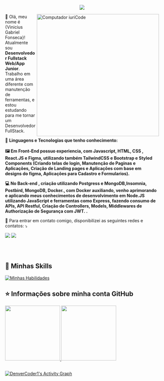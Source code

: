 <p align="center"> 
  <img src="https://profile-counter.glitch.me/viniciusfonsecapr/count.svg" />
</p>


<img src="https://raw.githubusercontent.com/MicaelliMedeiros/micaellimedeiros/master/image/computer-illustration.png" min-width="400px" max-width="400px" width="400px" align="right" alt="Computador iuriCode">

<p align="left"> 
  💜 Olá, meu nome é {Vinicius Gabriel Fonseca}! <br>
  Atualmente sou <strong>Desenvolvedor Fullstack Web/App Junior</strong>.<br>
  Trabalho em uma área diferente com manutenção de ferramentas, e estou estudando para me tornar um Desenvolvedor FullStack.
</p>

<p align="left">
  🦄 <strong>Linguagens e Tecnologias que tenho conhecimento: </strong>
 <strong><br><br>
🖼 Em Front-End possuo experiencia, com Javascript, HTML, CSS , React.JS e Figma, utilizando também TailwindCSS e Bootstrap e Styled Components (Criando telas de login, Manutenção de Paginas e Aplicações, Criação de Landing pages e Aplicações com base em designs do figma, Aplicações para Cadastro e Formularios).

 💻 No Back-end , criação utilizando Postgress e MongoDB,Insomnia, Postbird, MongoDB, Docker., com Docker auxiliando, venho aprimorando e aplicando meus conhecimentos de desenvolvimento em Node.JS utilizando JavaScript e ferramentas como Express, fazendo consumo de APIs, API Restful, Criação de Controllers, Models, Middlewares de Authorização de Segurança com JWT. 
  .</strong>
</p>



<p align="left">
  💌 Para entrar em contato comigo, disponibilizei as seguintes redes e contatos: ⤵️
</p>

<p align="left">
  <a href="https://www.linkedin.com/in/viniciusfonsecapr/" alt="Linkedin">
  <img src="https://img.shields.io/badge/-Linkedin-0e76a8?style=flat-square&logo=Linkedin&logoColor=white&link="/></a>

  <a href="https://api.whatsapp.com/send?phone=5541984502954" alt="WhatsApp">
  <img src="https://img.shields.io/badge/-WhatsApp-25d366?style=flat-square&labelColor=25d366&logo=whatsapp&logoColor=white&link="/></a>

</p>  

<br><br>

  ## 🚀 Minhas Skills <br>
 
 [![Minhas Habilidades](https://skillicons.dev/icons?i=react,js,html,css,tailwind,styledcomponents,express,nodejs,mongodb,postgres,docker,git,github,gitlab,netlify,linux)](https://skillicons.dev)
 
 
  ## ⭐ Informações sobre minha conta GitHub
   
 <div>
  <a href="https://github.com/viniciusfonsecapr">
  <img height="180em" src="https://github-readme-stats.vercel.app/api?username=viniciusfonsecapr&show_icons=true&theme=tokyonight&include_all_commits=true&count_private=true"/>
  <img height="180em" src="https://github-readme-stats.vercel.app/api/top-langs/?username=viniciusfonsecapr&layout=compact&langs_count=7&theme=tokyonight"/>
</div><br>
 
<a href="https://github.com/ashutosh00710/github-readme-activity-graph"><img alt="DenverCoder1's Activity Graph" src="https://activity-graph.herokuapp.com/graph?username=viniciusfonsecapr&bg_color=1F222E&color=F8D866&line=F85D7F&point=FFFFFF&hide_border=true" /></a>
  
